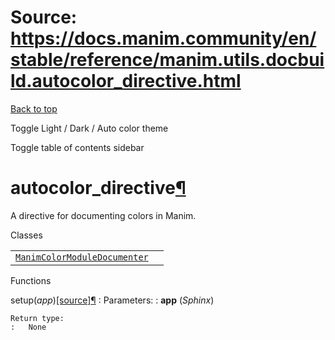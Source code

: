 # Source: https://docs.manim.community/en/stable/reference/manim.utils.docbuild.autocolor_directive.html

[Back to top](#)

Toggle Light / Dark / Auto color theme

Toggle table of contents sidebar

autocolor\_directive[¶](#module-manim.utils.docbuild.autocolor_directive "Link to this heading")
================================================================================================

A directive for documenting colors in Manim.

Classes

|  |  |
| --- | --- |
| [`ManimColorModuleDocumenter`](manim.utils.docbuild.autocolor_directive.ManimColorModuleDocumenter.html#manim.utils.docbuild.autocolor_directive.ManimColorModuleDocumenter "manim.utils.docbuild.autocolor_directive.ManimColorModuleDocumenter") |  |

Functions

setup(*app*)[[source]](../_modules/manim/utils/docbuild/autocolor_directive.html#setup)[¶](#manim.utils.docbuild.autocolor_directive.setup "Link to this definition")
:   Parameters:
    :   **app** (*Sphinx*)

    Return type:
    :   None